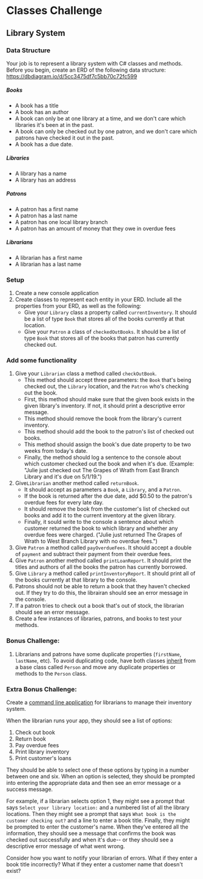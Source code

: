 # Classes Challenge

## Library System


### Data Structure
Your job is to represent a library system with C# classes and methods. Before you begin, create an ERD of the following data structure:
https://dbdiagram.io/d/5cc3475df7c5bb70c72fc599


##### Books
   - A book has a title
   - A book has an author
   - A book can only be at one library at a time, and we don't care which libraries it's been at in the past.
   - A book can only be checked out by one patron, and we don't care which patrons have checked it out in the past.
   - A book has a due date.
##### Libraries
   - A library has a name
   - A library has an address
##### Patrons
   - A patron has a first name
   - A patron has a last name
   - A patron has one local library branch
   - A patron has an amount of money that they owe in overdue fees
##### Librarians
   - A librarian has a first name
   - A librarian has a last name


### Setup
1. Create a new console application
1. Create classes to represent each entity in your ERD. Include all the properties from your ERD, as well as the following:
    - Give your `Library` class a property called `currentInventory`. It should be a list of type `Book` that stores all of the books currently at that location.
    - Give your `Patron` a class of `checkedOutBooks`. It should be a list of type `Book` that stores all of the books that patron has currently checked out.


### Add some functionality
1. Give your `Librarian` class a method called `checkOutBook`.
    - This method should accept three parameters: the `Book` that's being checked out, the `Library` location, and the `Patron` who's checking out the book.
    - First, this method should make sure that the given book exists in the given library's inventory. If not, it should print a descriptive error message.
    - This method should remove the book from the library's current inventory.
    - This method should add the book to the patron's list of checked out books.
    - This method should assign the book's due date property to be two weeks from today's date.
    - Finally, the method should log a sentence to the console about which customer checked out the book and when it's due. (Example: "Julie just checked out The Grapes of Wrath from East Branch Library and it's due on 5/1/19.")
1. Give`Librarian` another method called `returnBook`.
    - It should accept as parameters a `Book`, a `Library`, and a `Patron`.
    - If the book is returned after the due date, add $0.50 to the patron's overdue fees for every late day.
    - It should remove the book from the customer's list of checked out books and add it to the current inventory at the given library.
    - Finally, it sould write to the console a sentence about which customer returned the book to which library and whether any overdue fees were charged. ("Julie just returned The Grapes of Wrath to West Branch Library with no overdue fees.")
1. Give `Patron` a method called `payOverdueFees`. It should accept a double of `payment` and subtract their payment from their overdue fees.
1. Give `Patron` another method called `printLoanReport`. It should print the titles and authors of all the books the patron has currently borrowed.
1. Give `Library` a method called `printInventoryReport`. It should print all of the books currently at that library to the console.
1. Patrons should not be able to return a book that they haven't checked out. If they try to do this, the librairan should see an error message in the console.
1. If a patron tries to check out a book that's out of stock, the librarian should see an error message.
1. Create a few instances of libraries, patrons, and books to test your methods.

### Bonus Challenge:
1. Librarians and patrons have some duplicate properties (`firstName`, `lastName`, etc). To avoid duplicating code, have both classes [inherit](https://docs.microsoft.com/en-us/dotnet/csharp/tutorials/inheritance) from a base class called `Person` and move any duplicate properties or methods to the `Person` class.

### Extra Bonus Challenge:
Create a [command line application](https://docs.microsoft.com/en-us/visualstudio/get-started/csharp/tutorial-console?view=vs-2019) for librarians to manage their inventory system.


When the librarian runs your app, they should see a list of options:

1. Check out book
2. Return book
4. Pay overdue fees
5. Print library inventory
6. Print customer's loans

They should be able to select one of these options by typing in a number between one and six. When an option is selected, they should be prompted into entering the appropriate data and then see an error message or a success message.

For example, if a librarian selects option 1, they might see a prompt that says `Select your library location:` and a numbered list of all the library locations. Then they might see a prompt that says `What book is the customer checking out?` and a line to enter a book title. Finally, they might be prompted to enter the customer's name. When they've entered all the information, they should see a message that confirms the book was checked out successfully and when it's due-- or they should see a descriptive error message of what went wrong.

Consider how you want to notify your librarian of errors. What if they enter a book title incorrectly? What if they enter a customer name that doesn't exist?



